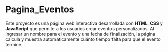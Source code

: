 # Pagina_Eventos
Este proyecto es una página web interactiva desarrollada con **HTML**, **CSS** y **JavaScript** que permite a los usuarios crear eventos personalizados. Al ingresar un nombre para el evento y una fecha de finalización, la página calcula y muestra automáticamente cuánto tiempo falta para que el evento termine.
